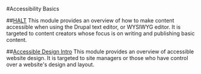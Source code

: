 #Accessibility Basics

##[HALT](HALT.md) 
This module provides an overview of how to make content accessible when using the Drupal text editor, or WYSIWYG editor. It is targeted to content creators whose focus is on writing and publishing basic content. 

##[Accessible Design Intro](accessibilitytop.md)
This module provides an overview of accessible website design. It is targeted to site managers or those who have control over a website's design and layout. 

